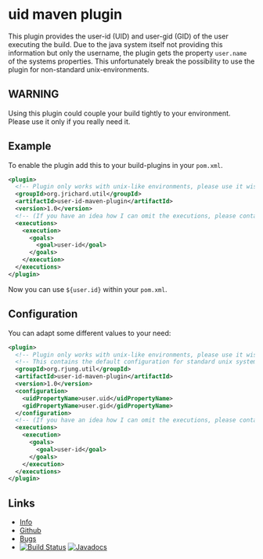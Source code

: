 uid maven plugin
====================

This  plugin provides the user-id (UID) and user-gid (GID) of the user executing the build.
Due  to  the java system itself not providing this information but  only
the  username,  the plugin gets the property `user.name` of the  systems
properties.  This  unfortunately  break  the possibility  to  use  the
plugin for non-standard unix-environments.

WARNING
-------

Using  this plugin could couple your build tightly to your  environment.  
Please use it only if you really need it.

Example
-------

To enable the plugin add this to your build-plugins in your `pom.xml`.

``` xml
<plugin>
  <!-- Plugin only works with unix-like environments, please use it wisely! -->
  <groupId>org.jrichard.util</groupId>
  <artifactId>user-id-maven-plugin</artifactId>
  <version>1.0</version>
  <!-- (If you have an idea how I can omit the executions, please contact the author of this plugin) -->
  <executions>
    <execution>
      <goals>
        <goal>user-id</goal>
      </goals>
    </execution>
  </executions>
</plugin>
```

Now you can use `${user.id}` within your `pom.xml`.  

Configuration
-------------

You can adapt some different values to your need:

``` xml
<plugin>
  <!-- Plugin only works with unix-like environments, please use it wisely! -->
  <!-- This contains the default configuration for standard unix systems. -->
  <groupId>org.rjung.util</groupId>
  <artifactId>user-id-maven-plugin</artifactId>
  <version>1.0</version>
  <configuration>
    <uidPropertyName>user.uid</uidPropertyName>
    <gidPropertyName>user.gid</gidPropertyName>
  </configuration>
  <!-- (If you have an idea how I can omit the executions, please contact the author of this plugin) -->
  <executions>
    <execution>
      <goals>
        <goal>user-id</goal>
      </goals>
    </execution>
  </executions>
</plugin>
```

Links
-----

 - [Info](https://github.com/jrichard8/uid-maven-plugin)
 - [Github](https://github.com/jrichard8/uid-maven-plugin)
 - [Bugs](https://github.com/jrichard8/uid-maven-plugin/issues)
 - [![Build Status](https://github.com/jrichard8/uid-maven-plugin.svg?branch=master)](https://travis-ci.org/rynr/user-id-maven-plugin) [![Javadocs](https://www.javadoc.io/badge/org.rjung.util/user-id-maven-plugin.svg)](https://www.javadoc.io/doc/org.rjung.util/user-id-maven-plugin)